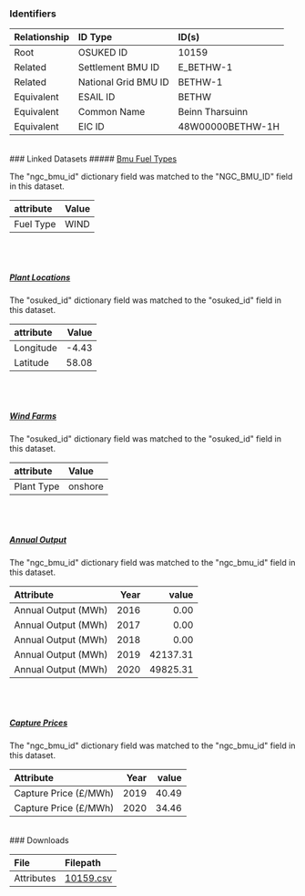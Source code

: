 ### Identifiers

| Relationship   | ID Type              | ID(s)            |
|:---------------|:---------------------|:-----------------|
| Root           | OSUKED ID            | 10159            |
| Related        | Settlement BMU ID    | E_BETHW-1        |
| Related        | National Grid BMU ID | BETHW-1          |
| Equivalent     | ESAIL ID             | BETHW            |
| Equivalent     | Common Name          | Beinn Tharsuinn  |
| Equivalent     | EIC ID               | 48W00000BETHW-1H |

<br>
### Linked Datasets
##### <a href="https://osuked.github.io/Power-Station-Dictionary/datasets/bmu-fuel-types">Bmu Fuel Types</a>



The "ngc_bmu_id" dictionary field was matched to the "NGC_BMU_ID" field in this dataset.

| attribute   | Value   |
|:------------|:--------|
| Fuel Type   | WIND    |

<br><br>
##### <a href="https://osuked.github.io/Power-Station-Dictionary/datasets/plant-locations">Plant Locations</a>



The "osuked_id" dictionary field was matched to the "osuked_id" field in this dataset.

| attribute   |   Value |
|:------------|--------:|
| Longitude   |   -4.43 |
| Latitude    |   58.08 |

<br><br>
##### <a href="https://osuked.github.io/Power-Station-Dictionary/datasets/wind-farms">Wind Farms</a>



The "osuked_id" dictionary field was matched to the "osuked_id" field in this dataset.

| attribute   | Value   |
|:------------|:--------|
| Plant Type  | onshore |

<br><br>
##### <a href="https://osuked.github.io/Power-Station-Dictionary/datasets/annual-output">Annual Output</a>



The "ngc_bmu_id" dictionary field was matched to the "ngc_bmu_id" field in this dataset.

| Attribute           |   Year |    value |
|:--------------------|-------:|---------:|
| Annual Output (MWh) |   2016 |     0.00 |
| Annual Output (MWh) |   2017 |     0.00 |
| Annual Output (MWh) |   2018 |     0.00 |
| Annual Output (MWh) |   2019 | 42137.31 |
| Annual Output (MWh) |   2020 | 49825.31 |

<br><br>
##### <a href="https://osuked.github.io/Power-Station-Dictionary/datasets/capture-prices">Capture Prices</a>



The "ngc_bmu_id" dictionary field was matched to the "ngc_bmu_id" field in this dataset.

| Attribute             |   Year |   value |
|:----------------------|-------:|--------:|
| Capture Price (£/MWh) |   2019 |   40.49 |
| Capture Price (£/MWh) |   2020 |   34.46 |


<br>
### Downloads


| File       | Filepath                                                                              |
|:-----------|:--------------------------------------------------------------------------------------|
| Attributes | [10159.csv](https://osuked.github.io/Power-Station-Dictionary/object_attrs/10159.csv) |
